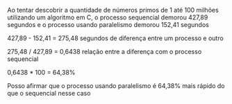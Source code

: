 Ao tentar descobrir a quantidade de números primos de 1 até 100 milhões 
utilizando um algoritmo em C, o processo sequencial demorou 427,89 segundos 
e o processo usando paralelismo demorou 152,41 segundos

427,89 - 152,41 = 275,48 segundos de diferença entre um processo e outro

275,48 / 427,89 = 0,6438 relação entre a diferença com o processo sequencial

0,6438 * 100 = 64,38%

Posso afirmar que o processo usando paralelismo é 64,38% mais rápido 
do que o sequencial nesse caso
